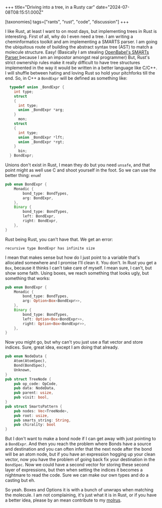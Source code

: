+++
title="Driving into a tree, in a Rusty car"
date="2024-07-08T08:15:51.000Z"

[taxonomies]
tags=["rants", "rust", "code", "discussion"]
+++

I like Rust, at least I want to on most days, but implementing trees in Rust is interesting. First of all, why do I even need a tree. I am writing a cheminformatics toolkit and am implementing a SMARTS parser. I am going the ubiquitous route of building the abstract syntax tree (AST) to match a molecule structure. Easy! (Basically I am stealing [OpenBabel's SMARTs Parser ](https://github.com/openbabel/openbabel/blob/master/include/openbabel/parsmart.h)because I am an impostor amongst real programmer) But, Rust's strict ownership rules make it really difficult to have tree structures implemented in the way it would be written in a better language like C/C++. I will shuffle between hating and loving Rust so hold your pitchforks till the end. So, in C++ a `BondExpr` will be defined as something like:

```C++
  typedef union _BondExpr {
    int type;
    struct
    {
      int type;
      union _BondExpr *arg;
    }
      mon;
    struct
    {
      int type;
      union _BondExpr *lft;
      union _BondExpr *rgt;
    }
      bin;
  } BondExpr;
```

Unions don't exist in Rust, I mean they do but you need `unsafe`, and that point might as well use C and shoot yourself in the foot. So we can use the better thing: `enum`! 

```Rust
pub enum BondExpr {
	Monadic {
		bond_type: BondTypes,	
		arg: BondExpr,
	},
	Binary {
		bond_type: BondTypes,
		left: BondExpr,
		right: BondExpr,
	},
}
```

Rust being Rust, you can't have that. We get an error:

`recursive type BondExpr has infinite size`

I mean that makes sense but how do I just point to a variable that's allocated somewhere and I promise I'll clean it. You don't. In Rust you get a `Box`, because it thinks I can't take care of myself. I mean sure, I can't, but show some faith. Using boxes, we reach something that looks ugly, but something that works:

```Rust
pub enum BondExpr {
    Monadic {
        bond_type: BondTypes,
        arg: Option<Box<BondExpr>>,
    },
    Binary {
        bond_type: BondTypes,
        left: Option<Box<BondExpr>>,
        right: Option<Box<BondExpr>>,
    },
}
```

Now you might go, but why can't you just use a flat vector and store indices. Sure, great idea, except I am doing that already. 

```Rust
pub enum NodeData {
    Atom(AtomSpec),
    Bond(BondSpec),
    Unknown,
}
pub struct TreeNode {
    pub op_code: OpCode,
    pub data: NodeData,
    pub parent: usize,
    pub visit: bool,
}
pub struct SmartsPattern {
    pub nodes: Vec<TreeNode>,
    pub root: usize,
    pub smarts_string: String,
    pub chirality: bool
}
```

But I don't want to make a bond node if I can get away with just pointing to a `BondExpr`. And then you reach the problem where Bonds have a source and destination and you can often infer that the next node after the bond will be an atom node, but if you have an expression hogging up your clean vector, now you have the problem of going back fix your destination in the `BondSpec`. Now we could have a second vector for storing these second layer of expressions, but then when setting the indices it becomes a nightmare to read the code. Sure we can make our own types and do a casting but eh.

So yeah. Boxes and Options it is with a bunch of unwraps when matching the molecule. I am not complaining, it's just what it is in Rust, or if you have a better idea, please by an mean contribute to my [molrus](https://github.com/syedzayyan/molrus).
